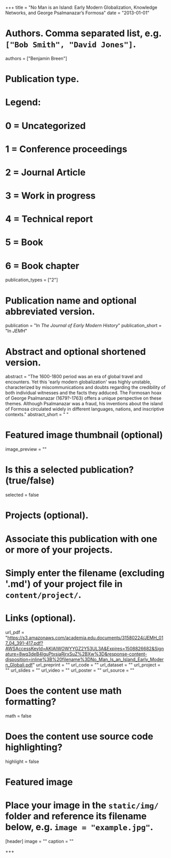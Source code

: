 +++
title = "No Man is an Island: Early Modern Globalization, Knowledge Networks, and George Psalmanazar’s Formosa"
date = "2013-01-01"

# Authors. Comma separated list, e.g. `["Bob Smith", "David Jones"]`.
authors = ["Benjamin Breen"]

# Publication type.
# Legend:
# 0 = Uncategorized
# 1 = Conference proceedings
# 2 = Journal Article
# 3 = Work in progress
# 4 = Technical report
# 5 = Book
# 6 = Book chapter
publication_types = ["2"]

# Publication name and optional abbreviated version.
publication = "In *The Journal of Early Modern History*"
publication_short = "In *JEMH*"

# Abstract and optional shortened version.
abstract = "The 1600-1800 period was an era of global travel and encounters. Yet this 'early modern globalization' was highly unstable, characterized by miscommunications and doubts regarding the credibility of both individual witnesses and the facts they adduced. The Formosan hoax of George Psalmanazar (1679?-1763) offers a unique perspective on these themes. Although Psalmanazar was a fraud, his inventions about the island of Formosa circulated widely in different languages, nations, and inscriptive contexts."
abstract_short = " "

# Featured image thumbnail (optional)
image_preview = ""

# Is this a selected publication? (true/false)
selected = false

# Projects (optional).
#   Associate this publication with one or more of your projects.
#   Simply enter the filename (excluding '.md') of your project file in `content/project/`.


# Links (optional).
url_pdf = "https://s3.amazonaws.com/academia.edu.documents/31580224/JEMH_017_04_391-417.pdf?AWSAccessKeyId=AKIAIWOWYYGZ2Y53UL3A&Expires=1508826682&Signature=8wq3deB4IguPtxsiaRjrxSuZ%2BXw%3D&response-content-disposition=inline%3B%20filename%3DNo_Man_Is_an_Island_Early_Modern_Globali.pdf"
url_preprint = ""
url_code = ""
url_dataset = ""
url_project = ""
url_slides = ""
url_video = ""
url_poster = ""
url_source = ""

# Does the content use math formatting?
math = false

# Does the content use source code highlighting?
highlight = false

# Featured image
# Place your image in the `static/img/` folder and reference its filename below, e.g. `image = "example.jpg"`.
[header]
image = ""
caption = ""

+++


